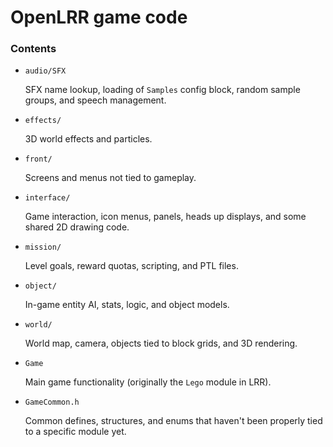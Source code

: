 # OpenLRR game code


### Contents

* `audio/SFX`

  SFX name lookup, loading of `Samples` config block, random sample groups, and speech management.

* `effects/`

  3D world effects and particles.

* `front/`

  Screens and menus not tied to gameplay.

* `interface/`

  Game interaction, icon menus, panels, heads up displays, and some shared 2D drawing code.

* `mission/`

  Level goals, reward quotas, scripting, and PTL files.

* `object/`

  In-game entity AI, stats, logic, and object models.

* `world/`

  World map, camera, objects tied to block grids, and 3D rendering.

* `Game`

  Main game functionality (originally the `Lego` module in LRR).

* `GameCommon.h`

  Common defines, structures, and enums that haven't been properly tied to a specific module yet.
